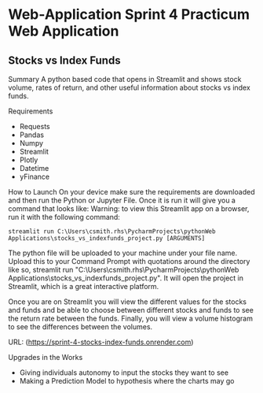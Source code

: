 # Web-Application Sprint 4 Practicum Web Application


## Stocks vs Index Funds

Summary
A python based code that opens in Streamlit and shows stock volume, rates of return, and other useful information about stocks vs index funds.

Requirements
- Requests
- Pandas
- Numpy
- Streamlit
- Plotly
- Datetime
- yFinance

How to Launch
On your device make sure the requirements are downloaded and then run the Python or Jupyter File. Once it is run it will give you a command that looks like: 
Warning: to view this Streamlit app on a browser, run it with the following
  command:

    streamlit run C:\Users\csmith.rhs\PycharmProjects\pythonWeb Applications\stocks_vs_indexfunds_project.py [ARGUMENTS]

The python file will be uploaded to your machine under your file name. Upload this to your Command Prompt with quotations around the directory like so, streamlit run "C:\Users\csmith.rhs\PycharmProjects\pythonWeb Applications\stocks_vs_indexfunds_project.py". It will open the project in Streamlit, which is a great interactive platform. 

Once you are on Streamlit you will view the different values for the stocks and funds and be able to choose between different stocks and funds to see the return rate between the funds. Finally, you will view a volume histogram to see the differences between the volumes. 

URL: (https://sprint-4-stocks-index-funds.onrender.com)

Upgrades in the Works
- Giving individuals autonomy to input the stocks they want to see
- Making a Prediction Model to hypothesis where the charts may go 
